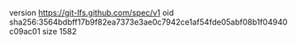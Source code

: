 version https://git-lfs.github.com/spec/v1
oid sha256:3564bdbff17b9f82ea7373e3ae0c7942ce1af54fde05abf08b1f04940c09ac01
size 1582
